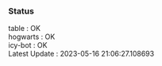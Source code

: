 ### Status


table : OK  
hogwarts : OK  
icy-bot : OK  
Latest Update : 2023-05-16 21:06:27.108693
